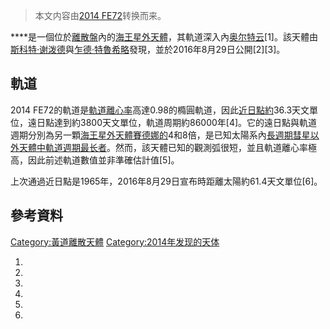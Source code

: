 > 本文内容由[2014 FE72](https://zh.wikipedia.org/wiki/2014_FE72)转换而来。


****是一個位於[離散盤](../Page/離散盤.md "wikilink")內的[海王星外天體](../Page/海王星外天體.md "wikilink")，其軌道深入內[奥尔特云](../Page/奥尔特云.md "wikilink")\[1\]。該天體由[斯科特·谢泼德](../Page/斯科特·谢泼德.md "wikilink")與[乍德·特魯希略](../Page/乍德·特魯希略.md "wikilink")發現，並於2016年8月29日公開\[2\]\[3\]。

## 軌道

2014 FE72的軌道是[軌道離心率](../Page/軌道離心率.md "wikilink")高達0.98的橢圓軌道，因此[近日點約](https://zh.wikipedia.org/wiki/近日點 "wikilink")36.3天文單位，遠日點達到約3800天文單位，軌道周期約86000年\[4\]。它的遠日點與軌道週期分別為另一顆[海王星外天體](../Page/海王星外天體.md "wikilink")[賽德娜的](../Page/小行星90377.md "wikilink")4和8倍，是已知太陽系內[長週期彗星以外天體中軌道週期最长者](https://zh.wikipedia.org/wiki/長週期彗星 "wikilink")。然而，該天體已知的觀測弧很短，並且軌道離心率極高，因此前述軌道數值並非準確估計值\[5\]。

上次通過近日點是1965年，2016年8月29日宣布時距離太陽約61.4天文單位\[6\]。

## 參考資料

[Category:黃道離散天體](https://zh.wikipedia.org/wiki/Category:黃道離散天體 "wikilink") [Category:2014年发现的天体](https://zh.wikipedia.org/wiki/Category:2014年发现的天体 "wikilink")

1.
2.
3.
4.
5.
6.